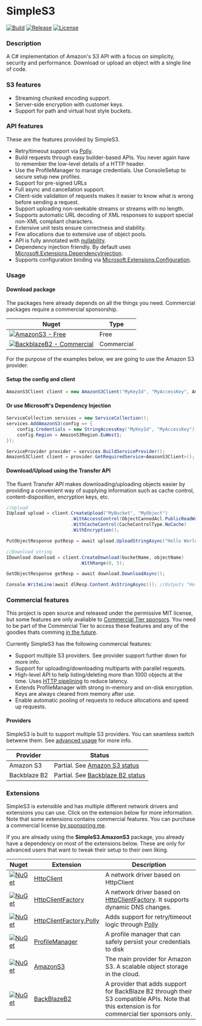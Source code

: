 # SimpleS3

[![Build](https://img.shields.io/github/workflow/status/Genbox/SimpleS3/Generic%20build?label=Build)](https://github.com/Genbox/SimpleS3/actions)
[![Release](https://img.shields.io/github/workflow/status/Genbox/SimpleS3/Nuget%20release?label=Release)](https://github.com/Genbox/SimpleS3/actions)
[![License](https://img.shields.io/github/license/Genbox/SimpleS3)](https://github.com/Genbox/SimpleS3/blob/master/LICENSE.txt)

### Description
A C# implementation of Amazon's S3 API with a focus on simplicity, security and performance. Download or upload an object with a single line of code.

### S3 features
* Streaming chunked encoding support.
* Server-side encryption with customer keys.
* Support for path and virtual host style buckets.

### API features
These are the features provided by SimpleS3.
* Retry/timeout support via [Polly](https://github.com/App-vNext/Polly).
* Build requests through easy builder-based APIs. You never again have to remember the low-level details of a HTTP header.
* Use the ProfileManager to manage credentials. Use ConsoleSetup to secure setup new profiles.
* Support for pre-signed URLs
* Full async and cancellation support.
* Client-side validation of requests makes it easier to know what is wrong before sending a request.
* Support uploading non-seekable streams or streams with no length.
* Supports automatic URL decoding of XML responses to support special non-XML compliant characters.
* Extensive unit tests ensure correctness and stability.
* Few allocations due to extensive use of object pools.
* API is fully annotated with [nullability](https://docs.microsoft.com/en-us/dotnet/csharp/nullable-references).
* Dependency injection friendly. By default uses [Microsoft.Extensions.DependencyInjection](https://www.nuget.org/packages/Microsoft.Extensions.DependencyInjection/).
* Supports configuration binding via [Microsoft.Extensions.Configuration](https://docs.microsoft.com/en-us/aspnet/core/fundamentals/configuration/?view=aspnetcore-2.2).

### Usage

#### Download package
The packages here already depends on all the things you need. Commercial packages require a commercial sponsorship.

| Nuget | Type |
|-------|------|
|[![AmazonS3 - Free](https://img.shields.io/nuget/v/Genbox.SimpleS3.AmazonS3.svg?style=flat-square&label=Amazon%20S3)](https://www.nuget.org/packages/Genbox.SimpleS3.AmazonS3/)| Free
|[![BackblazeB2 - Commercial](https://img.shields.io/nuget/v/Genbox.SimpleS3.BackBlazeB2.Commercial.svg?style=flat-square&label=Backblaze%20B2)](https://www.nuget.org/packages/Genbox.SimpleS3.BackBlazeB2.Commercial/)| Commercial

For the purpose of the examples below, we are going to use the Amazon S3 provider.

#### Setup the config and client
```csharp
AmazonS3Client client = new AmazonS3Client("MyKeyId", "MyAccessKey", AmazonS3Region.EuWest1)
```

#### Or use Microsoft's Dependency Injection
```csharp
ServiceCollection services = new ServiceCollection();
services.AddAmazonS3(config => {
    config.Credentials = new StringAccessKey("MyKeyId", "MyAccessKey");
    config.Region = AmazonS3Region.EuWest1;
});

ServiceProvider provider = services.BuildServiceProvider();
AmazonS3Client client = provider.GetRequiredService<AmazonS3Client>();
```

#### Download/Upload using the Transfer API
The fluent Transfer API makes downloading/uploading objects easier by providing a convenient way of supplying information such as cache control, content-disposition, encryption keys, etc.
```csharp
//Upload
IUpload upload = client.CreateUpload("MyBucket", "MyObject")
                        .WithAccessControl(ObjectCannedAcl.PublicReadWrite)
                        .WithCacheControl(CacheControlType.NoCache)
                        .WithEncryption();

PutObjectResponse putResp = await upload.UploadStringAsync("Hello World!");

//Download string
IDownload download = client.CreateDownload(bucketName, objectName)
                           .WithRange(0, 5);

GetObjectResponse getResp = await download.DownloadAsync();

Console.WriteLine(await dlResp.Content.AsStringAsync()); //Outputs "Hello"
```

### Commercial features
This project is open source and released under the permissive MIT license, but some features are only avaliable to [Commercial Tier sponsors](https://github.com/sponsors/Genbox).
You need to be part of the Commercial Tier to access these features and any of the goodies thats comming [in the future](https://github.com/Genbox/SimpleS3/projects).

Currently SimpleS3 has the following commercial features:
* Support multiple S3 providers. See provider support further down for more info.
* Support for uploading/downloading multiparts with parallel requests.
* High-level API to help listing/deleting more than 1000 objects at the time. Uses [HTTP pipelining](https://en.wikipedia.org/wiki/HTTP_pipelining) to reduce latency.
* Extends ProfileManager with strong in-memory and on-disk encryption. Keys are always cleared from memory after use.
* Enable automatic pooling of requests to reduce allocations and speed up requests.

#### Providers
SimpleS3 is built to support multiple S3 providers. You can seamless switch betwene them. See [advanced usage](https://github.com/Genbox/SimpleS3/wiki/Advanced-usage) for more info.

| Provider      | Status
| ------------- | -------------
| Amazon S3     | Partial. See [Amazon S3 status](https://github.com/Genbox/SimpleS3/wiki/Amazon-S3-provider-status)
| Backblaze B2  | Partial. See [Backblaze B2 status](https://github.com/Genbox/SimpleS3/wiki/Backblaze-B2-provider-status)

### Extensions
SimpleS3 is extensible and has multiple different network drivers and extensions you can use. Click on the extension below for more information.
Note that some extensions contains commercial features. You can purchase a commercial license [by sponsoring me](https://github.com/sponsors/Genbox).

If you are already using the **SimpleS3.AmazonS3** package, you already have a dependency on most of the extensions below. These are only for advanced users that want to tweak their setup to their own liking.

| Nuget | Extension | Description |
| ----- | --------- | ----------- |
| [![NuGet](https://img.shields.io/nuget/v/Genbox.SimpleS3.Extensions.HttpClient.svg?style=flat-square&label=HttpClient)](https://www.nuget.org/packages/Genbox.SimpleS3.Extensions.HttpClient/) | [HttpClient](https://github.com/Genbox/SimpleS3/tree/master/src/SimpleS3.Extensions.HttpClient) | A network driver based on HttpClient
| [![NuGet](https://img.shields.io/nuget/v/Genbox.SimpleS3.Extensions.HttpClientFactory.svg?style=flat-square&label=HttpClientFactory)](https://www.nuget.org/packages/Genbox.SimpleS3.Extensions.HttpClientFactory/) | [HttpClientFactory](https://github.com/Genbox/SimpleS3/tree/master/src/SimpleS3.Extensions.HttpClientFactory) | A network driver based on [HttpClientFactory](https://docs.microsoft.com/en-us/dotnet/architecture/microservices/implement-resilient-applications/use-httpclientfactory-to-implement-resilient-http-requests). It supports dynamic DNS changes.
| [![NuGet](https://img.shields.io/nuget/v/Genbox.SimpleS3.Extensions.HttpClientFactory.Polly.svg?style=flat-square&label=HttpClientFactory.Polly)](https://www.nuget.org/packages/Genbox.SimpleS3.Extensions.HttpClientFactory.Polly/) | [HttpClientFactory.Polly](https://github.com/Genbox/SimpleS3/tree/master/src/SimpleS3.Extensions.HttpClientFactory.Polly) | Adds support for retry/timeout logic through [Polly](https://github.com/App-vNext/Polly)
| [![NuGet](https://img.shields.io/nuget/v/Genbox.SimpleS3.Extensions.ProfileManager.svg?style=flat-square&label=ProfileManager)](https://www.nuget.org/packages/Genbox.SimpleS3.Extensions.ProfileManager/) | [ProfileManager](https://github.com/Genbox/SimpleS3/tree/master/src/SimpleS3.Extensions.ProfileManager) | A profile manager that can safely persist your credentials to disk
| [![NuGet](https://img.shields.io/nuget/v/Genbox.SimpleS3.Extensions.AmazonS3.svg?style=flat-square&label=AmazonS3)](https://www.nuget.org/packages/Genbox.SimpleS3.Extensions.AmazonS3/) | [AmazonS3](https://github.com/Genbox/SimpleS3/tree/master/src/SimpleS3.Extensions.AmazonS3) | The main provider for Amazon S3. A scalable object storage in the cloud.
| [![NuGet](https://img.shields.io/nuget/v/Genbox.SimpleS3.Extensions.BackBlazeB2.Commercial.svg?style=flat-square&label=BackBlazeB2)](https://www.nuget.org/packages/Genbox.SimpleS3.Extensions.BackBlazeB2.Commercial/) | [BackBlazeB2](https://github.com/Genbox/SimpleS3/tree/master/src/SimpleS3.Extensions.BackBlazeB2) | A provider that adds support for BackBlaze B2 through their S3 compatible APIs. Note that this extension is for commercial tier sponsors only.
